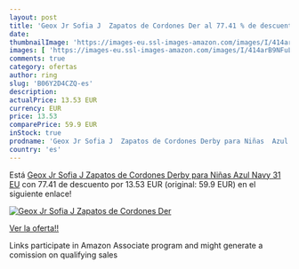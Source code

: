 ```yaml
---
layout: post
title: 'Geox Jr Sofia J  Zapatos de Cordones Der al 77.41 % de descuento'
date: 
thumbnailImage: 'https://images-eu.ssl-images-amazon.com/images/I/414arB9NFuL._SL200_.jpg'
images: [ 'https://images-eu.ssl-images-amazon.com/images/I/414arB9NFuL._SL200_.jpg' ]
comments: true
category: ofertas
author: ring
slug: 'B06Y2D4CZQ-es'
description:
actualPrice: 13.53 EUR
currency: EUR
price: 13.53
comparePrice: 59.9 EUR
inStock: true
prodname: 'Geox Jr Sofia J  Zapatos de Cordones Derby para Niñas  Azul  Navy   31 EU'
country: 'es'
---
```


Está [Geox Jr Sofia J  Zapatos de Cordones Derby para Niñas  Azul  Navy   31 EU](https://www.amazon.es/dp/B06Y2D4CZQ/?tag=tolees-21) con 77.41 de descuento por 13.53 EUR (original: 59.9 EUR) en el siguiente enlace!

[![Geox Jr Sofia J  Zapatos de Cordones Der](https://images-eu.ssl-images-amazon.com/images/I/414arB9NFuL._SL200_.jpg)](https://www.amazon.es/dp/B06Y2D4CZQ/?tag=tolees-21)

[Ver la oferta!!](https://www.amazon.es/dp/B06Y2D4CZQ/?tag=tolees-21)

Links participate in Amazon Associate program and might generate a comission on qualifying sales


